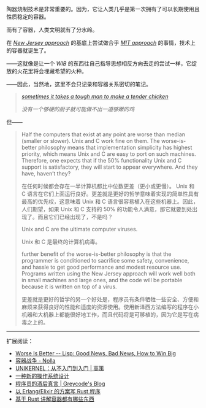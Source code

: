 陶器烧制技术是非常重要的。因为，它让人类几乎是第一次拥有了可以长期使用且性质稳定的容器。

而有了容器，人类文明就有了分水岭。

在 [*New Jersey approach*](https://dreamsongs.com/RiseOfWorseIsBetter.html) 的基底上尝试做合乎 [*MIT approach*](https://dreamsongs.com/RiseOfWorseIsBetter.html) 的事情，技术上的容器就诞生了。

——这就像是让一个 *WIB* 的东西往自己指导思想相反方向去走的尝试一样，它绽放的火花里将会埋藏希望的火种。

——因此，当然地，这里不会只记录和容器关系密切的笔记。

> [*sometimes it takes a tough man to make a tender chicken*](https://english.stackexchange.com/questions/24460/what-does-it-takes-a-tough-man-to-make-a-tender-chicken-mean)
> 
> *没有一个够硬的厨子就可能做不出一道够嫩的鸡*
> 

但——

> Half the computers that exist at any point are worse than median (smaller or slower). Unix and C work fine on them. The worse-is-better philosophy means that implementation simplicity has highest priority, which means Unix and C are easy to port on such machines. Therefore, one expects that if the 50% functionality Unix and C support is satisfactory, they will start to appear everywhere. And they have, haven’t they?
> 
> 在任何时候都会存在一半计算机都比中位数更差（更小或更慢）。 Unix 和 C 语言在它们上面运行良好。更差就是更好的哲学意味着实现的简单性具有最高的优先权，这意味着 Unix 和 C 语言很容易植入在这些机器上。因此，人们期望，如果 Unix 和 C 支持的 50% 的功能令人满意，那它就要到处出现了。而且它们已经出现了，不是吗？
> 
> Unix and C are the ultimate computer viruses.
> 
> Unix 和 C 是最终的计算机病毒。
> 
> further benefit of the worse-is-better philosophy is that the programmer is conditioned to sacrifice some safety, convenience, and hassle to get good performance and modest resource use. Programs written using the New Jersey approach will work well both in small machines and large ones, and the code will be portable because it is written on top of a virus.
> 
> 更差就是更好的哲学的另一个好处是，程序员有条件牺牲一些安全、方便和麻烦来获得良好的性能和适度的资源使用。使用新泽西方法编写的程序在小机器和大机器上都能很好地工作，而且代码将是可移植的，因为它是写在病毒之上的。
> 

--------

扩展阅读：

- [Worse Is Better -- Lisp: Good News, Bad News, How to Win Big](https://dreamsongs.com/WIB.html)
- [容器战争 - Nolla](https://cmgs.me/life/container-war)
- [UNIKERNEL：从不入门到入门 | 高策](https://gaocegege.com/Blog/%E5%AE%89%E5%88%A9/unikernel-book)
- [一种新的操作系统设计](https://www.yinwang.org/blog-cn/2013/04/14/os-design)
- [程序员的酒后真言 | Greycode's Blog](https://greycode.top/posts/a98d5ec3509f483e80919ca2e09bda1b/)
- [以 Erlang/Elixir 的方案写 Rust 程序](https://lunatic.solutions/blog/writing-rust-the-elixir-way/)
- [基于 Rust 讲解容器都有哪些东西](https://litchipi.github.io/series/container_in_rust)
